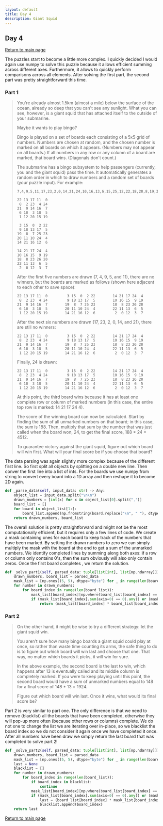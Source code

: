```yaml
---
layout: default
title: Day 4
description: Giant Squid
---
```


## Day 4

[Return to main page](../)


The puzzles start to become a little more complex. I quickly decided I would again use numpy to solve this puzzle
because it allows efficient summing across different axes. Furthermore, it allows to quickly perform comparisons across
all elements. After solving the first part, the second part was pretty straightforward this time.


### Part 1
> You're already almost 1.5km (almost a mile) below the surface of the ocean, already so deep that you can't see any sunlight. What you can see, however, is a giant squid that has attached itself to the outside of your submarine.
> 
> Maybe it wants to play bingo?
> 
> Bingo is played on a set of boards each consisting of a 5x5 grid of numbers. Numbers are chosen at random, and the chosen number is marked on all boards on which it appears. (Numbers may not appear on all boards.) If all numbers in any row or any column of a board are marked, that board wins. (Diagonals don't count.)
> 
> The submarine has a bingo subsystem to help passengers (currently, you and the giant squid) pass the time. It automatically generates a random order in which to draw numbers and a random set of boards (your puzzle input). For example:
> ```
> 7,4,9,5,11,17,23,2,0,14,21,24,10,16,13,6,15,25,12,22,18,20,8,19,3,26,1
> 
> 22 13 17 11  0
>  8  2 23  4 24
> 21  9 14 16  7
>  6 10  3 18  5
>  1 12 20 15 19
> 
>  3 15  0  2 22
>  9 18 13 17  5
> 19  8  7 25 23
> 20 11 10 24  4
> 14 21 16 12  6
> 
> 14 21 17 24  4
> 10 16 15  9 19
> 18  8 23 26 20
> 22 11 13  6  5
>  2  0 12  3  7
> ```
> After the first five numbers are drawn (7, 4, 9, 5, and 11), there are no winners, but the boards are marked as follows (shown here adjacent to each other to save space):
> ```
> 22 13 17 11  0         3 15  0  2 22        14 21 17 24  4
>  8  2 23  4 24         9 18 13 17  5        10 16 15  9 19
> 21  9 14 16  7        19  8  7 25 23        18  8 23 26 20
>  6 10  3 18  5        20 11 10 24  4        22 11 13  6  5
>  1 12 20 15 19        14 21 16 12  6         2  0 12  3  7
>  ```
> After the next six numbers are drawn (17, 23, 2, 0, 14, and 21), there are still no winners:
> ```
> 22 13 17 11  0         3 15  0  2 22        14 21 17 24  4
>  8  2 23  4 24         9 18 13 17  5        10 16 15  9 19
> 21  9 14 16  7        19  8  7 25 23        18  8 23 26 20
>  6 10  3 18  5        20 11 10 24  4        22 11 13  6  5
>  1 12 20 15 19        14 21 16 12  6         2  0 12  3  7
>  ```
> Finally, 24 is drawn:
> ```
> 22 13 17 11  0         3 15  0  2 22        14 21 17 24  4
>  8  2 23  4 24         9 18 13 17  5        10 16 15  9 19
> 21  9 14 16  7        19  8  7 25 23        18  8 23 26 20
>  6 10  3 18  5        20 11 10 24  4        22 11 13  6  5
>  1 12 20 15 19        14 21 16 12  6         2  0 12  3  7
>  ```
> At this point, the third board wins because it has at least one complete row or column of marked numbers (in this case, the entire top row is marked: 14 21 17 24 4).
> 
> The score of the winning board can now be calculated. Start by finding the sum of all unmarked numbers on that board; in this case, the sum is 188. Then, multiply that sum by the number that was just called when the board won, 24, to get the final score, 188 * 24 = 4512.
> 
> To guarantee victory against the giant squid, figure out which board will win first. What will your final score be if you choose that board?


 The data parsing was again slightly more complex because of the different first line. So first split all objects by splitting on a double new line. Then conver the first line into a list of ints. For the boards we use numpy from string to convert every board into a 1D array and then reshape it to become 2D again. 
```python
def _parse_data(self, input_data: str) -> Any:
    object_list = input_data.split("\n\n")
    drawn_numbers = [int(x) for x in object_list[0].split(",")]
    board_list = []
    for board in object_list[1:]:
        board_list.append(np.fromstring(board.replace("\n", " "), dtype="int", sep=" ").reshape(5, 5))
    return drawn_numbers, board_list
```

 The overall solution is pretty straightforward and might not be the most computationally efficient, but it requires only a few lines of code. We create a mask containing ones for each board to keep track of the numbers that have been marked. By setting the drawn numbers to zero we can simply multiply the mask with the board at the end to get a sum of the unmarked numbers. We identify completed lines by summing along both axes: if a row or column only contains 0's, then the sum obviously will also only contain zeros. Once the first board completes , we return the solution. 
```python
def _solve_part1(self, parsed_data: tuple[list[int], list[np.ndarray]]) -> Any:
    drawn_numbers, board_list = parsed_data
    mask_list = [np.ones((5, 5), dtype="byte") for _ in range(len(board_list))]
    for number in drawn_numbers:
        for board_index in range(len(board_list)):
            mask_list[board_index][np.where(board_list[board_index] == number)] = 0
            if (mask_list[board_index].sum(axis=0) == 0).any() or (mask_list[board_index].sum(axis=1) == 0).any():
                return (mask_list[board_index] * board_list[board_index]).sum() * number
```

### Part 2

> On the other hand, it might be wise to try a different strategy: let the giant squid win.
> 
> You aren't sure how many bingo boards a giant squid could play at once, so rather than waste time counting its arms, the safe thing to do is to figure out which board will win last and choose that one. That way, no matter which boards it picks, it will win for sure.
> 
> In the above example, the second board is the last to win, which happens after 13 is eventually called and its middle column is completely marked. If you were to keep playing until this point, the second board would have a sum of unmarked numbers equal to 148 for a final score of 148 * 13 = 1924.
> 
> Figure out which board will win last. Once it wins, what would its final score be?

 Part 2 is very similar to part one. The only difference is that we need to remove (blacklist) all the boards that have been completed, otherwise they will pop-up more often (because other rows or columns) complete. We do not one to change the list we are iterating over in-place, so we blacklist the board index so we do not consider it again once we have completed it once. After all numbers have been draw we simply return the last board that was completed to solve part 2! 
```python
def _solve_part2(self, parsed_data: tuple[list[int], list[np.ndarray]]) -> Any:
    drawn_numbers, board_list = parsed_data
    mask_list = [np.ones((5, 5), dtype="byte") for _ in range(len(board_list))]
    last = None
    blacklist = []
    for number in drawn_numbers:
        for board_index in range(len(board_list)):
            if board_index in blacklist:
                continue
            mask_list[board_index][np.where(board_list[board_index] == number)] = 0
            if (mask_list[board_index].sum(axis=0) == 0).any() or (mask_list[board_index].sum(axis=1) == 0).any():
                last = (board_list[board_index] * mask_list[board_index]).sum() * number
                blacklist.append(board_index)
    return last
```

[Return to main page](../)